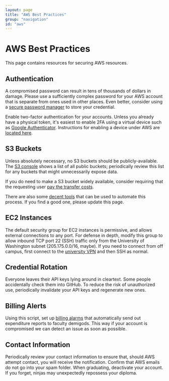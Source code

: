 ```yaml
---
layout: page
title: "AWS Best Practices"
group: "navigation"
id: "aws"
---
```


# AWS Best Practices

This page contains resources for securing AWS resources.

## Authentication

A compromised password can result in tens of thousands of dollars in damage.  Please use a sufficiently complex password for your AWS account that is separate from ones used in other places.  Even better, consider using a [secure password manager](https://keepass.info) to store your credential.

Enable two-factor authentication for your accounts.  Unless you already have a physical token, it's easiest to enable 2FA using a virtual device such as [Google Authenticator](https://play.google.com/store/apps/details?id=com.google.android.apps.authenticator2).  Instructions for enabling a device under AWS are [located here](https://docs.aws.amazon.com/IAM/latest/UserGuide/id_credentials_mfa_enable_virtual.html).

## S3 Buckets

Unless absolutely necessary, no S3 buckets should be publicly-available.  The [S3 console](https://docs.aws.amazon.com/AmazonS3/latest/user-guide/bucket-permissions-check.html) shows a list of all public buckets; periodically review this list for any buckets that might unnecessarily expose data.

If you do need to make a S3 bucket widely available, consider requiring that the requesting user [pay the transfer costs](https://docs.aws.amazon.com/AmazonS3/latest/dev/RequesterPaysBuckets.html).

There are also some [decent tools](https://github.com/kromtech/s3-inspector) that can be used to automate this process.  If you find a good one, please update this page.

## EC2 Instances

The default security group for EC2 instances is permissive, and allows external connections to any port.  For defense in depth, modify this group to allow inbound TCP port 22 (SSH) traffic only from the University of Washington subnet (205.175.0.0/16, maybe).  If you need to connect from off campus, first connect to the [university VPN](https://www.aa.washington.edu/students/computing/vpn) and then SSH as normal.

## Credential Rotation

Everyone leaves their API keys lying around in cleartext.  Some people accidentally check them into GitHub.  To reduce the risk of unauthorized use, periodically invalidate your API keys and regenerate new ones.

## Billing Alerts

Using this script, set up [billing alarms](https://cloudmaven.github.io/documentation/aws_cost_notification_system.html.) that automatically send out expenditure reports to faculty demigods.  This way if your account is compromised we can detect an issue as soon as possible.

## Contact Information

Periodically review your contact information to ensure that, should AWS attempt contact, you will receive the notification.  Confirm that AWS emails do not go into your spam folder.  When graduating, deactivate your account.  If you forget, ninjas may unexpectedly repossess your diploma.
